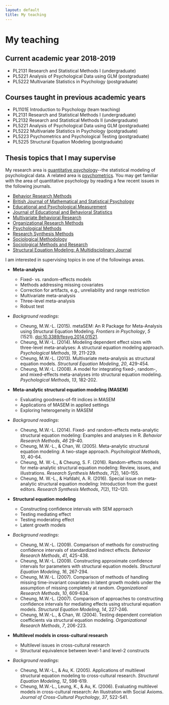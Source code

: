 ```yaml
---
layout: default
title: My teaching
---
```


My teaching
======================

## Current academic year 2018-2019
* PL2131 Research and Statistical Methods I (undergraduate)
* PL5221 Analysis of Psychological Data using GLM (postgraduate)
* PL5222 Multivariate Statistics in Psychology (postgraduate)

## Courses taught in previous academic years
* PL1101E Introduction to Psychology (team teaching)
* PL2131 Research and Statistical Methods I (undergraduate)
* PL2132 Research and Statistical Methods II (undergraduate)
* PL5221 Analysis of Psychological Data using GLM (postgraduate)
* PL5222 Multivariate Statistics in Psychology (postgraduate)
* PL5223 Psychometrics and Psychological Testing (postgraduate)
* PL5225 Structural Equation Modeling (postgraduate)

## Thesis topics that I may supervise
My research area is [quantitative psychology](http://www.apa.org/research/tools/quantitative/index.aspx)--the statistical modeling of psychological data. A related area is [psychometrics](https://www.psychometricsociety.org/content/what-psychometrics). You may get familiar with the area of quantitative psychology by reading a few recent issues in the following journals.

* [Behavior Research Methods](http://www.springer.com/psychology/cognitive+psychology/journal/13428)
* [British Journal of Mathematical and Statistical Psychology](http://onlinelibrary.wiley.com/journal/10.1111/(ISSN)2044-8317)
* [Educational and Psychological Measurement](http://epm.sagepub.com/)
* [Journal of Educational and Behavioral Statistics](http://jeb.sagepub.com/)
* [Multivariate Behavioral Research](http://www.tandfonline.com/toc/hmbr20/current)
* [Organizational Research Methods](http://orm.sagepub.com/)
* [Psychological Methods](http://www.apa.org/journals/met)
* [Research Synthesis Methods](http://onlinelibrary.wiley.com/journal/10.1002/(ISSN)1759-2887)
* [Sociological Methodology](http://onlinelibrary.wiley.com/journal/10.1111/(ISSN)1467-9531)
* [Sociological Methods and Research](http://smr.sagepub.com/)
* [Structural Equation Modeling: A Multidisciplinary Journal](http://www.tandfonline.com/toc/hsem20/current)

I am interested in supervising topics in one of the followings areas.

* **Meta-analysis**
  + Fixed- vs. random-effects models
  + Methods addressing missing covariates
  + Correction for artifacts, e.g., unreliability and range restriction
  + Multivariate meta-analysis
  + Three-level meta-analysis
  + Robust test
* *Background readings*:
  + Cheung, M.W.-L. (2015). metaSEM: An R Package for Meta-Analysis using Structural Equation Modeling. *Frontiers in Psychology*, *5* (1521). [doi:10.3389/fpsyg.2014.01521](http://journal.frontiersin.org/Journal/10.3389/fpsyg.2014.01521/abstract).
  + Cheung, M.W.-L. (2014). Modeling dependent effect sizes with three-level meta-analyses: A structural equation modeling approach. *Psychological Methods*, *19*, 211-229.
  + Cheung, M.W.-L. (2013). Multivariate meta-analysis as structural equation models. *Structural Equation Modeling*, *20*, 429-454.
  + Cheung, M.W.-L. (2008). A model for integrating fixed-, random-, and mixed-effects meta-analyses into structural equation modeling. *Psychological Methods*, *13*, 182-202.

* **Meta-analytic structural equation modeling (MASEM)**
  + Evaluating goodness-of-fit indices in MASEM
  + Applications of MASEM in applied settings
  + Exploring heterogeneity in MASEM
* *Background readings*:
  + Cheung, M.W.-L. (2014). Fixed- and random-effects meta-analytic structural equation modeling: Examples and analyses in R. *Behavior Research Methods*, *46* 29-40.
  + Cheung, M.W.-L., & Chan, W. (2005). Meta-analytic structural equation modeling: A two-stage approach. *Psychological Methods*, *10*, 40-64.
  + Cheung, M. W.-L., & Cheung, S. F. (2016). Random-effects models for meta-analytic structural equation modeling: Review, issues, and illustrations. *Research Synthesis Methods*, *7*(2), 140–155.
  + Cheung, M. W.-L., & Hafdahl, A. R. (2016). Special issue on meta-analytic structural equation modeling: Introduction from the guest editors. *Research Synthesis Methods*, *7*(2), 112–120.

* **Structural equation modeling**
  + Constructing confidence intervals with SEM approach
  + Testing mediating effect
  + Testing moderating effect
  + Latent growth models
* *Background readings*:
  + Cheung, M.W.-L. (2009). Comparison of methods for constructing confidence intervals of standardized indirect effects. *Behavior Research Methods*, *41*, 425-438.
  + Cheung, M.W.-L. (2009). Constructing approximate confidence intervals for parameters with structural equation models. *Structural Equation Modeling*, *16*, 267-294.
  + Cheung, M.W.-L. (2007). Comparison of methods of handling missing time-invariant covariates in latent growth models under the assumption of missing completely at random. *Organizational Research Methods*, *10*, 609-634.
  + Cheung, M.W.-L. (2007). Comparison of approaches to constructing confidence intervals for mediating effects using structural equation models. *Structural Equation Modeling*, *14*, 227-246.
  + Cheung, M.W.-L., & Chan, W. (2004). Testing dependent correlation coefficients via structural equation modeling. *Organizational Research Methods*, *7*, 206-223.

* **Multilevel models in cross-cultural research**
  + Multilevel issues in cross-cultural research
  + Structural equivalence between level-1 and level-2 constructs
* *Background readings*:
  + Cheung, M.W.-L., & Au, K. (2005). Applications of multilevel structural equation modeling to cross-cultural research. *Structural Equation Modeling*, *12*, 598-619.
  + Cheung, M.W.-L., Leung, K., & Au, K. (2006). Evaluating multilevel models in cross-cultural research: An Illustration with Social Axioms. *Journal of Cross-Cultural Psychology*, *37*, 522-541.
